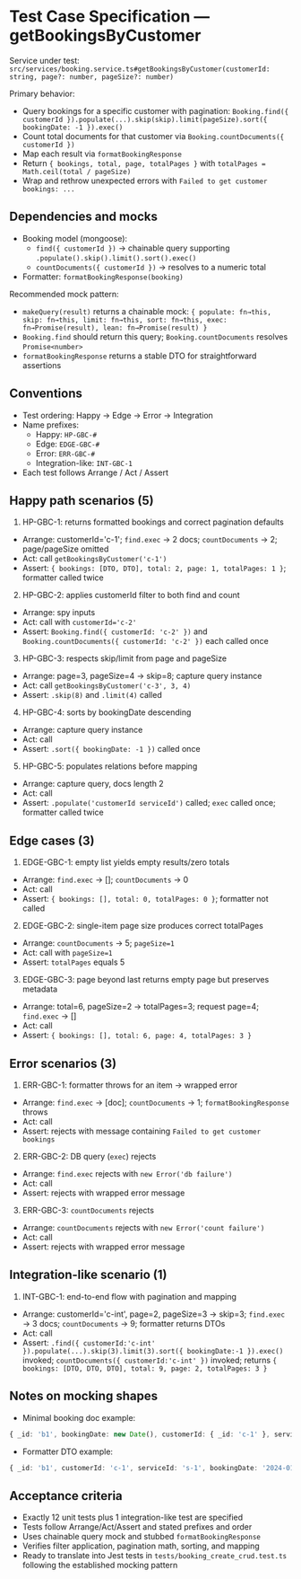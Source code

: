 # Test Case Specification — getBookingsByCustomer

Service under test: `src/services/booking.service.ts#getBookingsByCustomer(customerId: string, page?: number, pageSize?: number)`

Primary behavior:

- Query bookings for a specific customer with pagination: `Booking.find({ customerId }).populate(...).skip(skip).limit(pageSize).sort({ bookingDate: -1 }).exec()`
- Count total documents for that customer via `Booking.countDocuments({ customerId })`
- Map each result via `formatBookingResponse`
- Return `{ bookings, total, page, totalPages }` with `totalPages = Math.ceil(total / pageSize)`
- Wrap and rethrow unexpected errors with `Failed to get customer bookings: ...`

## Dependencies and mocks

- Booking model (mongoose):
  - `find({ customerId })` → chainable query supporting `.populate().skip().limit().sort().exec()`
  - `countDocuments({ customerId })` → resolves to a numeric total
- Formatter: `formatBookingResponse(booking)`

Recommended mock pattern:

- `makeQuery(result)` returns a chainable mock: `{ populate: fn→this, skip: fn→this, limit: fn→this, sort: fn→this, exec: fn→Promise(result), lean: fn→Promise(result) }`
- `Booking.find` should return this query; `Booking.countDocuments` resolves `Promise<number>`
- `formatBookingResponse` returns a stable DTO for straightforward assertions

## Conventions

- Test ordering: Happy → Edge → Error → Integration
- Name prefixes:
  - Happy: `HP-GBC-#`
  - Edge: `EDGE-GBC-#`
  - Error: `ERR-GBC-#`
  - Integration-like: `INT-GBC-1`
- Each test follows Arrange / Act / Assert

## Happy path scenarios (5)

1. HP-GBC-1: returns formatted bookings and correct pagination defaults

- Arrange: customerId='c-1'; `find.exec` → 2 docs; `countDocuments` → 2; page/pageSize omitted
- Act: call `getBookingsByCustomer('c-1')`
- Assert: `{ bookings: [DTO, DTO], total: 2, page: 1, totalPages: 1 }`; formatter called twice

2. HP-GBC-2: applies customerId filter to both find and count

- Arrange: spy inputs
- Act: call with `customerId='c-2'`
- Assert: `Booking.find({ customerId: 'c-2' })` and `Booking.countDocuments({ customerId: 'c-2' })` each called once

3. HP-GBC-3: respects skip/limit from page and pageSize

- Arrange: page=3, pageSize=4 → skip=8; capture query instance
- Act: call `getBookingsByCustomer('c-3', 3, 4)`
- Assert: `.skip(8)` and `.limit(4)` called

4. HP-GBC-4: sorts by bookingDate descending

- Arrange: capture query instance
- Act: call
- Assert: `.sort({ bookingDate: -1 })` called once

5. HP-GBC-5: populates relations before mapping

- Arrange: capture query, docs length 2
- Act: call
- Assert: `.populate('customerId serviceId')` called; `exec` called once; formatter called twice

## Edge cases (3)

1. EDGE-GBC-1: empty list yields empty results/zero totals

- Arrange: `find.exec` → []; `countDocuments` → 0
- Act: call
- Assert: `{ bookings: [], total: 0, totalPages: 0 }`; formatter not called

2. EDGE-GBC-2: single-item page size produces correct totalPages

- Arrange: `countDocuments` → 5; `pageSize=1`
- Act: call with `pageSize=1`
- Assert: `totalPages` equals 5

3. EDGE-GBC-3: page beyond last returns empty page but preserves metadata

- Arrange: total=6, pageSize=2 → totalPages=3; request page=4; `find.exec` → []
- Act: call
- Assert: `{ bookings: [], total: 6, page: 4, totalPages: 3 }`

## Error scenarios (3)

1. ERR-GBC-1: formatter throws for an item → wrapped error

- Arrange: `find.exec` → [doc]; `countDocuments` → 1; `formatBookingResponse` throws
- Act: call
- Assert: rejects with message containing `Failed to get customer bookings`

2. ERR-GBC-2: DB query (`exec`) rejects

- Arrange: `find.exec` rejects with `new Error('db failure')`
- Act: call
- Assert: rejects with wrapped error message

3. ERR-GBC-3: `countDocuments` rejects

- Arrange: `countDocuments` rejects with `new Error('count failure')`
- Act: call
- Assert: rejects with wrapped error message

## Integration-like scenario (1)

1. INT-GBC-1: end-to-end flow with pagination and mapping

- Arrange: customerId='c-int', page=2, pageSize=3 → skip=3; `find.exec` → 3 docs; `countDocuments` → 9; formatter returns DTOs
- Act: call
- Assert: `.find({ customerId:'c-int' }).populate(...).skip(3).limit(3).sort({ bookingDate:-1 }).exec()` invoked; `countDocuments({ customerId:'c-int' })` invoked; returns `{ bookings: [DTO, DTO, DTO], total: 9, page: 2, totalPages: 3 }`

## Notes on mocking shapes

- Minimal booking doc example:

```ts
{ _id: 'b1', bookingDate: new Date(), customerId: { _id: 'c-1' }, serviceId: { _id: 's-1' } }
```

- Formatter DTO example:

```ts
{ _id: 'b1', customerId: 'c-1', serviceId: 's-1', bookingDate: '2024-01-01', startTime: '09:00', endTime: '10:00', duration: 60 }
```

## Acceptance criteria

- Exactly 12 unit tests plus 1 integration-like test are specified
- Tests follow Arrange/Act/Assert and stated prefixes and order
- Uses chainable query mock and stubbed `formatBookingResponse`
- Verifies filter application, pagination math, sorting, and mapping
- Ready to translate into Jest tests in `tests/booking_create_crud.test.ts` following the established mocking pattern
